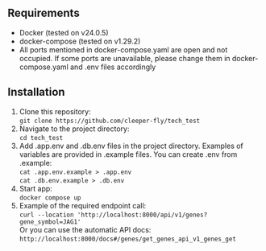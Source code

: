 ## Requirements

 - Docker (tested on v24.0.5)
 - docker-compose (tested on v1.29.2)
 - All ports mentioned in docker-compose.yaml are open and not occupied. If some ports are unavailable, 
   please change them in docker-compose.yaml and .env files accordingly 

## Installation

 1) Clone this repository:\
    ```git clone https://github.com/cleeper-fly/tech_test``` 
 2) Navigate to the project directory:\
    ```cd tech_test``` 
 3) Add .app.env and .db.env files in the project directory. 
    Examples of variables are provided in .example files. 
    You can create .env from .example:\
    ```cat .app.env.example > .app.env``` \
    ```cat .db.env.example > .db.env``` 
 4) Start app:\
    ```docker compose up``` 
 5) Example of the required endpoint call:\
    ```curl --location 'http://localhost:8000/api/v1/genes?gene_symbol=JAG1'``` \
    Or you can use the automatic API docs:\
    ```http://localhost:8000/docs#/genes/get_genes_api_v1_genes_get```